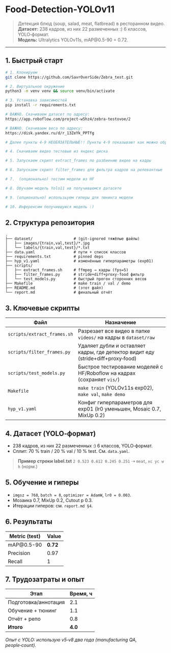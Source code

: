 # Food-Detection-YOLOv11

> Детекция блюд (soup, salad, meat, flatbread) в ресторанном видео. <br>
> **Датасет:** 238 кадров, из них 22 размеченных :) 6 классов, YOLO‑формат. <br>
> **Модель:** Ultralytics YOLOv11s, mAP\@0.5-90 = 0.72.

---

## 1. Быстрый старт

```bash
# 1. Клонируем
git clone https://github.com/SavrOverSide/Zebra_test.git

# 2. Виртуальное окружение
python3 -m venv venv && source venv/bin/activate

# 3. Установка зависимостей
pip install -r requirements.txt

# ВАЖНО. Скачиваем датасет по адресу:
https://app.roboflow.com/project-w5hz4/zebra-testovoe/2

# ВАЖНО. Скачиваем веса по адресу:
https://disk.yandex.ru/d/r_13ZeYk_PPTfg

# Далее пункты 4-9 НЕОБЯЗАТЕЛЬНЫЕ!! Пункты 4-9 показывают как можно обработать датасет и подготовить данные для обученмя!

# 4. Скачиваем видео тестовые из яндекс диска

# 5. Запускаем скрипт extract_frames по разбиению видео на кадры

# 6. Запускаем скрипт filter_frames для фильтра кадров на релевантные

# 7.  (опционально) тестим модели из HF

# 8. Обучаем модель Yolo11 нв получившемся датасете

# 9. (опционально) использьуем гиперы для тюнинга модели

# 10. Инференсим получившуюся модель :)
```

## 2. Структура репозитория

```
.
├── dataset/                  # (git‑ignored тяжёлые файлы)
│   ├── images/{train,val,test}/*.jpg
│   └── labels/{train,val,test}/*.txt
├── data.yaml                 # пути + список классов
├── requirements.txt          # pinned deps
├── hyp_v1.yaml               # изменённые гиперпараметры (exp01)
├── scripts/
│   ├── extract_frames.sh     # ffmpeg → кадры (fps=5)
│   ├── filter_frames.py      # stride+diff+proxy‑food фильтр
│   └── test_models.py        # быстрый прогон сторонних весов
├── Makefile                  # make train / val / demo
├── README.md                 # (этот файл)
└── report.md                 # финальный отчёт
```

## 3. Ключевые скрипты

| Файл                        | Назначение                                                                       |
| --------------------------- | -------------------------------------------------------------------------------- |
| `scripts/extract_frames.sh` | Разрезает все видео в папке `videos/` на кадры в `dataset/raw`                   |
| `scripts/filter_frames.py`  | Удаляет дубли и оставляет кадры, где детектор видит еду (stride+diff+proxy‑food) |
| `scripts/test_models.py`    | Быстрое тестирование моделей с HF/Roboflow на кадрах (сохраняет `vis/`)          |
| `Makefile`                  | `make train` (YOLOv11s exp02), `make val`, `make demo`                           |
| `hyp_v1.yaml`               | Конфиг гиперпараметров для exp01 (lr0 уменьшен, Mosaic 0.7, MixUp 0.2)           |


## 4. Датасет (YOLO‑формат)

* 238 кадров, из них 22 размеченных :) 6 классов, YOLO‑формат. <br>
* Сплит: 70 % train / 20 % val / 10 % test. См. `data.yaml`.

> **Пример строки label.txt**
> `2 0.523 0.612 0.245 0.251` ⇢ `meat`,   `xc yc w h` (норм.)

## 5. Обучение и гиперы

* `imgsz = 768`, `batch = 8`, `optimizer = AdamW`, `lr0 = 0.003`.
* Мозаика 0.7, MixUp 0.2, Cutout p 0.3.
* Итерации гиперов: см. `report.md §4`.

## 6. Результаты

| Metric (test) | Value    |
| ------------- | -------- |
| mAP\@0.5-90      | **0.72** |
| Precision     | 0.97     |
| Recall        | 1     |



## 7. Трудозатраты и опыт

| Этап                 | Время, ч |
| -------------------- | -------- |
| Подготовка/аннотация | 2.1      |
| Обучение + тюнинг    | 1.1      |
| Отчёт + репо         | 0.8      |
| **Итого**            | **4.0**  |

*Опыт с YOLO: использую v5‑v8 два года (manufacturing QA, people‑count).*
